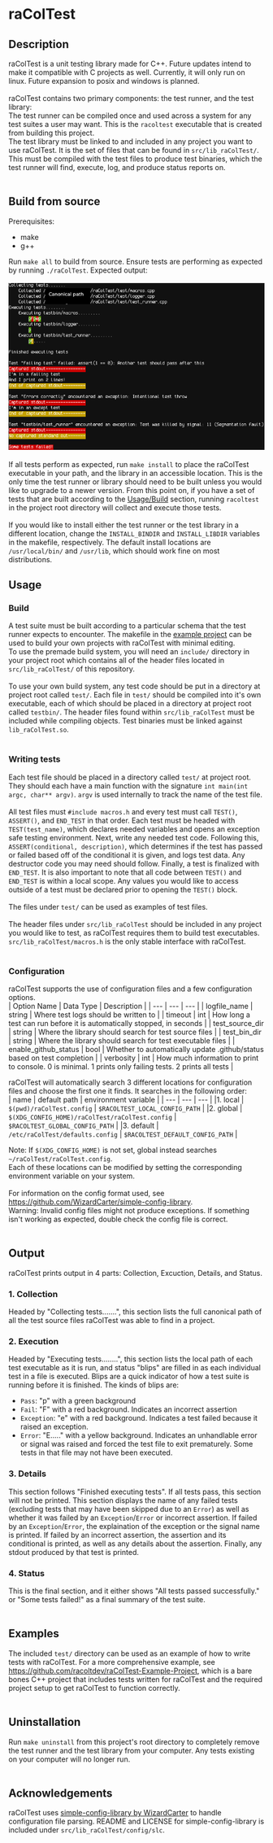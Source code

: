 # raColTest
## Description
raColTest is a unit testing library made for C++. Future updates intend to make it compatible with C projects as well. Currently, it will only run on linux. Future expansion to posix and windows is planned. <br />
<br />
raColTest contains two primary components: the test runner, and the test library: <br />
The test runner can be compiled once and used across a system for any test suites a user may want. This is the `racoltest` executable that is created from building this project. <br />
The test library must be linked to and included in any project you want to use raColTest. It is the set of files that can be found in `src/lib_raColTest/`. This must be compiled with the test files to produce test binaries, which the test runner will find, execute, log, and produce status reports on. <br />
<br />

## Build from source
Prerequisites:
- make
- g++
<!-- end list -->
Run `make all` to build from source. Ensure tests are performing as expected by running `./raColTest`. Expected output: <br /> <br /> <img src="raColTest.png"/> <br /> <br />
If all tests perform as expected, run `make install` to place the raColTest executable in your path, and the library in an accessible location. This is the only time the test runner or library should need to be built unless you would like to upgrade to a newer version. From this point on, if you have a set of tests that are built according to the [Usage/Build](#build) section, running `racoltest` in the project root directory will collect and execute those tests.<br />
<br />
If you would like to install either the test runner or the test library in a different location, change the `INSTALL_BINDIR` and `INSTALL_LIBDIR` variables in the makefile, respectively. The default install locations are `/usr/local/bin/` and `/usr/lib`, which should work fine on most distributions.

## Usage
### Build
A test suite must be built according to a particular schema that the test runner expects to encounter. The makefile in the [example project](https://github.com/racoltdev/raColTest-Example-Project) can be used to build your own projects with raColTest with minimal editing.<br />
To use the premade build system, you will need an `include/` directory in your project root which contains all of the header files located in `src/lib_raColTest/` of this repository. <br />
<br />
To use your own build system, any test code should be put in a directory at project root called `test/`. Each file in `test/` should be compiled into it's own executable, each of which should be placed in a directory at project root called `testbin/`. The header files found within `src/lib_raColTest` must be included while compiling objects. Test binaries must be linked against `lib_raColTest.so`. <br />
<br />

### Writing tests
Each test file should be placed in a directory called `test/` at project root. They should each have a main function with the signature `int main(int argc, char** argv)`. `argv` is used internally to track the name of the test file. <br />
<br />
All test files must `#include macros.h` and every test must call `TEST()`, `ASSERT()`, and `END_TEST` in that order. Each test must be headed with `TEST(test_name)`, which declares needed variables and opens an exception safe testing environment. Next, write any needed test code. Following this, `ASSERT(conditional, description)`, which determines if the test has passed or failed based off of the conditional it is given, and logs test data. Any destructor code you may need should follow. Finally, a test is finalized with `END_TEST`. It is also important to note that all code between `TEST()` and `END_TEST` is within a local scope. Any values you would like to access outside of a test must be declared prior to opening the `TEST()` block. <br />
<br />
The files under `test/` can be used as examples of test files. <br />
<br />
The header files under `src/lib_raColTest` should be included in any project you would like to test, as raColTest requires them to build test executables. `src/lib_raColTest/macros.h` is the only stable interface with raColTest. <br />
<br />

### Configuration
raColTest supports the use of configuration files and a few configuration options. <br />
| Option Name | Data Type | Description |
| --- | --- | --- |
| logfile_name | string | Where test logs should be written to |
| timeout | int | How long a test can run before it is automatically stopped, in seconds |
| test_source_dir | string | Where the library should search for test source files |
| test_bin_dir | string | Where the library should search for test executable files |
| enable_github_status | bool | Whether to automatically update .github/status based on test completion |
| verbosity | int | How much information to print to console. 0 is minimal. 1 prints only failing tests. 2 prints all tests |

raColTest will automatically search 3 different locations for configuration files and choose the first one it finds. It searches in the following order: <br />
| name | default path | environment variable |
| --- | --- | --- |
|1. local | `$(pwd)/raColTest.config` | `$RACOLTEST_LOCAL_CONFIG_PATH` |
|2. global | `$(XDG_CONFIG_HOME)/raColTest/raColTest.config` | `$RACOLTEST_GLOBAL_CONFIG_PATH` |
|3. default | `/etc/raColTest/defaults.config` | `$RACOLTEST_DEFAULT_CONFIG_PATH` |

Note: If `$(XDG_CONFIG_HOME)` is not set, global instead searches `~/raColTest/raColTest.config`. <br />
Each of these locations can be modified by setting the corresponding environment variable on your system. <br />
<br />
For information on the config format used, see https://github.com/WizardCarter/simple-config-library. <br />
Warning: Invalid config files might not produce exceptions. If something isn't working as expected, double check the config file is correct. <br />
<br />

## Output
raColTest prints output in 4 parts: Collection, Excuction, Details, and Status.
### 1. Collection
Headed by "Collecting tests.......", this section lists the full canonical path of all the test source files raColTest was able to find in a project.
### 2. Execution
Headed by "Executing tests........", this section lists the local path of each test executable as it is run, and status "blips" are filled in as each individual test in a file is executed. Blips are a quick indicator of how a test suite is running before it is finished. The kinds of blips are:
- `Pass`: "p" with a green background
- `Fail`: "F" with a red background. Indicates an incorrect assertion
- `Exception`: "e" with a red background. Indicates a test failed because it raised an exception.
- `Error`: "E....." with a yellow background. Indicates an unhandlable error or signal was raised and forced the test file to exit prematurely. Some tests in that file may not have been executed.
<!--end list-->
### 3. Details
This section follows "Finished executing tests". If all tests pass, this section will not be printed. This section displays the name of any failed tests (excluding tests that may have been skipped due to an `Error`) as well as whether it was failed by an `Exception`/`Error` or incorrect assertion. If failed by an `Exception`/`Error`, the explaination of the exception or the signal name is printed. If failed by an incorrect assertion, the assertion and its conditional is printed, as well as any details about the assertion. Finally, any stdout produced by that test is printed.
### 4. Status
This is the final section, and it either shows "All tests passed successfully." or "Some tests failed!" as a final summary of the test suite. <br />
<br />

## Examples
The included `test/` directory can be used as an example of how to write tests with raColTest. For a more comprehensive example, see https://github.com/racoltdev/raColTest-Example-Project, which is a bare bones C++ project that includes tests written for raColTest and the required project setup to get raColTest to function correctly. <br />
<br />

## Uninstallation
Run `make uninstall` from this project's root directory to completely remove the test runner and the test library from your computer. Any tests existing on your computer will no longer run. <br />
<br />

## Acknowledgements
raColTest uses [simple-config-library by WizardCarter](https://github.com/WizardCarter/simple-config-library) to handle configuration file parsing. README and LICENSE for simple-config-library is included under `src/lib_raColTest/config/slc`.

